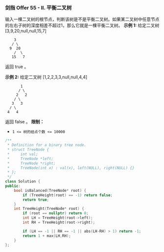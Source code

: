 ### 剑指 Offer 55 - II. 平衡二叉树
输入一棵二叉树的根节点，判断该树是不是平衡二叉树。如果某二叉树中任意节点的左右子树的深度相差不超过1，那么它就是一棵平衡二叉树。
**示例 1:**
给定二叉树 [3,9,20,null,null,15,7]
```
    3
   / \
  9  20
    /  \
   15   7
```
返回 true 。

**示例 2:**
给定二叉树 [1,2,2,3,3,null,null,4,4]
```
       1
      / \
     2   2
    / \
   3   3
  / \
 4   4
```
返回 false 。
**限制：**
* `1 <= 树的结点个数 <= 10000`

```cpp
/**
 * Definition for a binary tree node.
 * struct TreeNode {
 *     int val;
 *     TreeNode *left;
 *     TreeNode *right;
 *     TreeNode(int x) : val(x), left(NULL), right(NULL) {}
 * };
 */
class Solution {
public:
    bool isBalanced(TreeNode* root) {
        if (TreeHeight(root) == -1) return false;
        return true;
    }
    int TreeHeight(TreeNode* root) {
        if (root == nullptr) return 0;
        int LH = TreeHeight(root->left);
        int RH = TreeHeight(root->right);

        if (LH == -1 || RH == -1 || abs(LH-RH) > 1) return -1;
        return 1 + max(LH,RH);
    }
};
```

